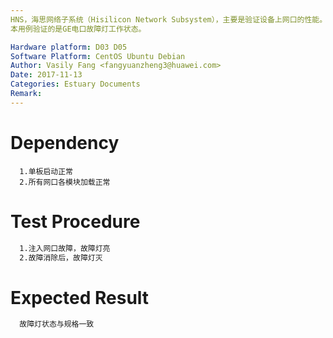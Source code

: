 ```yaml
---
HNS，海思网络子系统（Hisilicon Network Subsystem），主要是验证设备上网口的性能。
本用例验证的是GE电口故障灯工作状态。

Hardware platform: D03 D05  
Software Platform: CentOS Ubuntu Debian 
Author: Vasily Fang <fangyuanzheng3@huawei.com>  
Date: 2017-11-13
Categories: Estuary Documents  
Remark:
---
```


# Dependency
```
  1.单板启动正常
  2.所有网口各模块加载正常
```

# Test Procedure
```bash
  1.注入网口故障，故障灯亮
  2.故障消除后，故障灯灭
```

# Expected Result
```bash
  故障灯状态与规格一致
```

